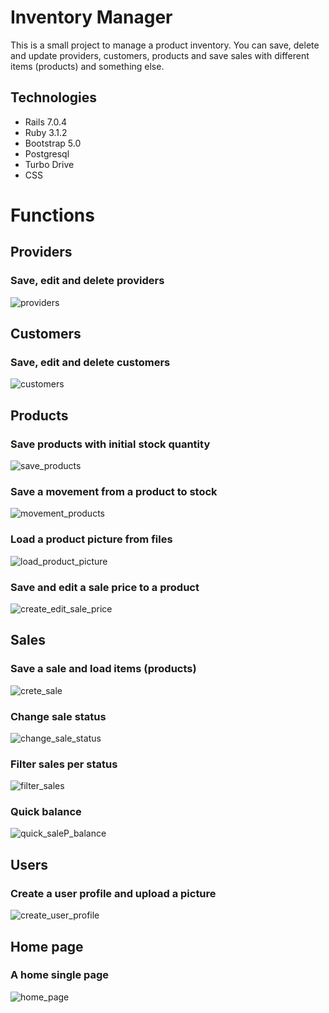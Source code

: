 # Inventory Manager

This is a small project to manage a product inventory. You can save, delete and update providers, customers, products and save sales with different items (products) and something else.

## Technologies

- Rails 7.0.4
- Ruby 3.1.2
- Bootstrap 5.0
- Postgresql
- Turbo Drive
- CSS

# Functions

## Providers

### Save, edit and delete providers

![providers](https://user-images.githubusercontent.com/19921941/202859206-765c6403-ff07-4245-9e46-117e6ef00e01.gif)

## Customers

### Save, edit and delete customers

![customers](https://user-images.githubusercontent.com/19921941/202859235-c98dc4de-63c4-4b30-b5be-65ad9b0e90f2.gif)

## Products

### Save products with initial stock quantity

![save_products](https://user-images.githubusercontent.com/19921941/202859251-0923f0b4-cb49-46d1-bf9d-3c509856c9aa.gif)

### Save a movement from a product to stock

![movement_products](https://user-images.githubusercontent.com/19921941/202859262-5dcdf20f-831b-48aa-acb6-33c439305b04.gif)

### Load a product picture from files

![load_product_picture](https://user-images.githubusercontent.com/19921941/203639597-f3dacb12-63c4-4dc7-bf02-69a65df9f32b.gif)

### Save and edit a sale price to a product

![create_edit_sale_price](https://user-images.githubusercontent.com/19921941/205391933-e02277f5-0dc9-4bed-9c9d-63bc5c711d8d.gif)

## Sales

### Save a sale and load items (products)

![crete_sale](https://user-images.githubusercontent.com/19921941/202859296-e275e3df-28a3-4f37-93f9-04d6c7ab1c7d.gif)

### Change sale status

![change_sale_status](https://user-images.githubusercontent.com/19921941/202859308-fe20d9ac-a6eb-48b9-9fb1-fd665735dab7.gif)

### Filter sales per status

![filter_sales](https://user-images.githubusercontent.com/19921941/210157784-f658afd6-687c-44f1-a01d-9a45ce66f0e1.gif)

### Quick balance

![quick_saleP_balance](https://user-images.githubusercontent.com/19921941/211398977-61a98c15-13e8-4432-b599-8c288c92ff19.png)

## Users

### Create a user profile and upload a picture

![create_user_profile](https://user-images.githubusercontent.com/19921941/203878805-660cc6df-cd2f-4265-ac23-ce7b76426cb3.gif)

## Home page

### A home single page

![home_page](https://user-images.githubusercontent.com/19921941/205393134-c0f746e9-99bb-4f6d-8f76-a394f243822f.gif)


